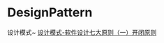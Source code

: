 # DesignPattern
设计模式~
[设计模式-软件设计七大原则（一）开闭原则](http://http://liupeng.world/2019/03/27/%E8%AE%BE%E8%AE%A1%E6%A8%A1%E5%BC%8F-%E8%BD%AF%E4%BB%B6%E8%AE%BE%E8%AE%A1%E4%B8%83%E5%A4%A7%E5%8E%9F%E5%88%99%EF%BC%88%E4%B8%80%EF%BC%89%E5%BC%80%E9%97%AD%E5%8E%9F%E5%88%99/)
